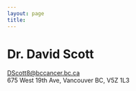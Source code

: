 ```yaml
---
layout: page
title:
---
```


# Dr. David Scott

<DScott8@bccancer.bc.ca>  
675 West 19th Ave, Vancouver BC, V5Z 1L3
